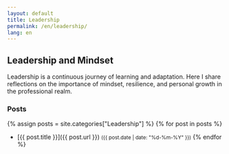 ```yaml
---
layout: default
title: Leadership
permalink: /en/leadership/
lang: en
---
```


## Leadership and Mindset

Leadership is a continuous journey of learning and adaptation. Here I share reflections on the importance of mindset, resilience, and personal growth in the professional realm.

### Posts

{% assign posts = site.categories["Leadership"] %}
{% for post in posts %}
- [{{ post.title }}]({{ post.url }}) <small>({{ post.date | date: "%d-%m-%Y" }})</small>
{% endfor %}
